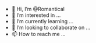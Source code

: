 - 👋 Hi, I’m @Romantical
- 👀 I’m interested in ...
- 🌱 I’m currently learning ...
- 💞️ I’m looking to collaborate on ...
- 📫 How to reach me ...

<!---
Romantical/Romantical is a ✨ special ✨ repository because its `README.md` (this file) appears on your GitHub profile.
You can click the Preview link to take a look at your changes.
--->
